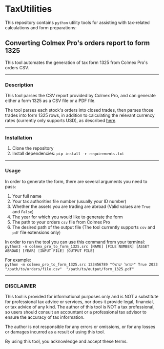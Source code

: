 # TaxUtilities
 
This repository contains `python` utility tools for assisting with tax-related calculations and form preparations:

## Converting Colmex Pro's orders report to form 1325
This tool automates the generation of tax form 1325 from Colmex Pro's orders CSV.

---

### Description
This tool parses the CSV report provided by Colmex Pro, and can generate either a form 1325 as a CSV file or a PDF file.

The tool parses each stock's orders into closed trades, then parses those trades into form 1325 rows, in addition to 
calculating the relevant currency rates (currently only supports USD), as described 
[here](https://fintranslator.com/israel-tax-return-example-2019/).

---

### Installation
1. Clone the repository
2. Install dependencies: `pip install -r requirements.txt`

---

### Usage
In order to generate the form, there are several arguments you need to pass:
1. Your full name
2. Your tax authorities file number (usually your ID number)
3. Whether the assets you are trading are abroad (Valid values are `True` and `False`)
4. The year for which you would like to generate the form
5. The path to your orders `csv` file from Colmex Pro 
6. The desired path of the output file (The tool currently supports `csv` and `pdf` file extensions only)

In order to run the tool you can use this command from your terminal: \
`python3 -m colmex_pro_to_form_1325.src [NAME] [FILE NUMBER] [ASSET ABROAD] [YEAR] [INPUT FILE] [OUTPUT FILE]`

For example: \
`python -m colmex_pro_to_form_1325.src 123456789 "ישראל ישראלי" True 2023 "/path/to/orders/file.csv" 
"/path/to/output/form_1325.pdf"`

---

### DISCLAIMER
This tool is provided for informational purposes only and is NOT a substitute for professional tax advice or services, 
nor does it provide legal, financial, or tax advice of any kind. 
The author of this tool is NOT a tax professional, so users should consult an accountant or a professional tax advisor 
to ensure the accuracy of tax information.

The author is not responsible for any errors or omissions, or for any losses or damages incurred as a result of using 
this tool.

By using this tool, you acknowledge and accept these terms.